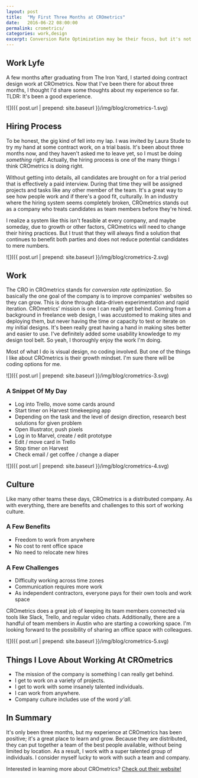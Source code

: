 ```yaml
---
layout: post
title:  "My First Three Months at CROmetrics"
date:   2016-06-22 08:00:00
permalink: crometrics/
categories: work,design
excerpt: Conversion Rate Optimization may be their focus, but it's not the only thing CROmetrics is doing right.
---
```


## Work Lyfe
A few months after graduating from The Iron Yard, I started doing contract design work at CROmetrics. Now that I've been there for about three months, I thought I'd share some thoughts about my experience so far. TLDR: It's been a good experience.

![]({{ post.url | prepend: site.baseurl }}/img/blog/crometrics-1.svg)

## Hiring Process
To be honest, the gig kind of fell into my lap. I was invited by Laura Stude to try my hand at some contract work, on a trial basis. It's been about three months now, and they haven't asked me to leave yet, so I must be doing *something* right. Actually, the hiring process is one of the many things I think CROmetrics is doing right.

Without getting into details, all candidates are brought on for a trial period that is effectively a paid interview. During that time they will be assigned projects and tasks like any other member of the team. It's a great way to see how people work and if there's a good fit, culturally. In an industry where the hiring system seems completely broken, CROmetrics stands out as a company who treats candidates as team members before they're hired.

I realize a system like this isn't feasible at every company, and maybe someday, due to growth or other factors, CROmetrics will need to change their hiring practices. But I trust that they will always find a solution that continues to benefit both parties and does not reduce potential candidates to mere numbers.

![]({{ post.url | prepend: site.baseurl }}/img/blog/crometrics-2.svg)

## Work
The CRO in CROmetrics stands for *conversion rate optimization*. So basically the one goal of the company is to improve companies' websites so they can grow. This is done through data-driven experimentation and rapid iteration. CROmetrics' mission is one I can really get behind. Coming from a background in freelance web design, I was accustomed to making sites and deploying them, but never having the time or capacity to test or iterate on my initial designs. It's been really great having a hand in making sites better and easier to use. I've definitely added some usability knowledge to my design tool belt. So yeah, I thoroughly enjoy the work I'm doing.

Most of what I do is visual design, no coding involved. But one of the things I like about CROmetrics is their growth mindset. I'm sure there will be coding options for me.

![]({{ post.url | prepend: site.baseurl }}/img/blog/crometrics-3.svg)

### A Snippet Of My Day
- Log into Trello, move some cards around
- Start timer on Harvest timekeeping app
- Depending on the task and the level of design direction, research best solutions for given problem
- Open Illustrator, push pixels
- Log in to Marvel, create / edit prototype
- Edit / move card in Trello
- Stop timer on Harvest
- Check email / get coffee / change a diaper

![]({{ post.url | prepend: site.baseurl }}/img/blog/crometrics-4.svg)

## Culture
Like many other teams these days, CROmetrics is a distributed company. As with everything, there are benefits and challenges to this sort of working culture.

### A Few Benefits
- Freedom to work from anywhere
- No cost to rent office space
- No need to relocate new hires

### A Few Challenges
- Difficulty working across time zones
- Communication requires more work
- As independent contractors, everyone pays for their own tools and work space

CROmetrics does a great job of keeping its team members connected via tools like Slack, Trello, and regular video chats. Additionally, there are a handful of team members in Austin who are starting a coworking space. I'm looking forward to the possibility of sharing an office space with colleagues.

![]({{ post.url | prepend: site.baseurl }}/img/blog/crometrics-5.svg)

## Things I Love About Working At CROmetrics
- The mission of the company is something I can really get behind.
- I get to work on a variety of projects.
- I get to work with some insanely talented individuals.
- I can work from anywhere.
- Company culture includes use of the word *y'all*.

## In Summary
It's only been three months, but my experience at CROmetrics has been positive; it's a great place to learn and grow. Because they are distributed, they can put together a team of the best people available, without being limited by location. As a result, I work with a super talented group of individuals. I consider myself lucky to work with such a team and company.

Interested in learning more about CROmetrics? <a href="http://crometrics.com" target="_blank">Check out their website!</a>
